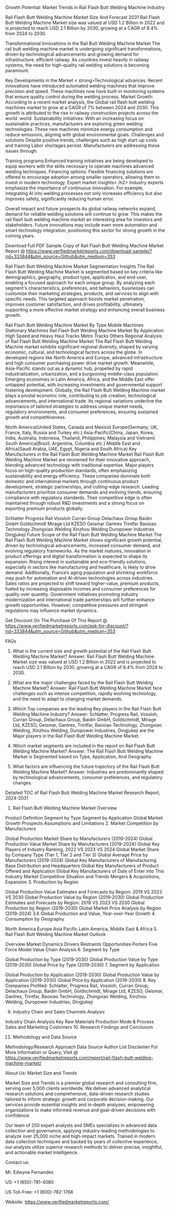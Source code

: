 Growth Potential: Market Trends in Rail Flash Butt Welding Machine Industry


Rail Flash Butt Welding Machine Market Size And Forecast 2031
Rail Flash Butt Welding Machine Market size was valued at USD 1.2 Billion in 2022 and is projected to reach USD 2.1 Billion by 2030, growing at a CAGR of 8.4% from 2024 to 2030.

Transformational Innovations in the Rail Butt Welding Machine Market
The rail butt welding machine market is undergoing significant transformations, driven by technological advancements and growing demand for infrastructure. efficient railway. As countries invest heavily in railway systems, the need for high-quality rail welding solutions is becoming paramount.

Key Developments in the Market
< strong>Technological advances: Recent innovations have introduced automated welding machines that improve precision and speed. These machines now have built-in monitoring systems that ensure quality control during the welding process.
Market Growth: According to a recent market analysis, the Global rail flash butt welding machines market to grow at a CAGR of 7% between 2024 and 2030. This growth is attributed to the rise in railway construction projects across the world. world.
Sustainability initiatives: With an increasing focus on sustainable practices, manufacturers are exploring green welding technologies. These new machines minimize energy consumption and reduce emissions, aligning with global environmental goals.
Challenges and solutions
Despite positive trends, challenges such as high start-up costs and training Labor shortages persist. Manufacturers are addressing these issues through:

Training programs:Enhanced training initiatives are being developed to equip workers with the skills necessary to operate machines advanced welding techniques.
Financing options: Flexible financing solutions are offered to encourage adoption among smaller operators, allowing them to invest in modern technology.
Expert market insights< /h2>
Industry experts emphasize the importance of continuous innovation. For example, integrating AI into welding processes not only increases efficiency but also improves safety, significantly reducing human error.

Overall impact and future prospects
As global railway networks expand, demand for reliable welding solutions will continue to grow. This makes the rail flash butt welding machine market an interesting area for investors and stakeholders. Future innovations may include even more automation and smart technology integration, positioning this sector for strong growth in the coming years.

Download Full PDF Sample Copy of Rail Flash Butt Welding Machine Market Report @ https://www.verifiedmarketreports.com/download-sample/?rid=333844&utm_source=Github&utm_medium=353

Rail Flash Butt Welding Machine Market Segmentation Insights
The Rail Flash Butt Welding Machine Market is segmented based on key criteria like demographics, geography, product type, application, and end-user, enabling a focused approach for each unique group. By analyzing each segment's characteristics, preferences, and behaviors, businesses can customize their marketing strategies, products, and services to align with specific needs. This targeted approach boosts market penetration, improves customer satisfaction, and drives profitability, ultimately supporting a more effective market strategy and enhancing overall business growth.

Rail Flash Butt Welding Machine Market By Type
Mobile Machines
Stationary Machines
Rail Flash Butt Welding Machine Market By Application
High Speed and Heavy Haul Tracks
Metro Tracks
Others
Regional Analysis of Rail Flash Butt Welding Machine Market
The Rail Flash Butt Welding Machine market exhibits significant regional diversity, shaped by varying economic, cultural, and technological factors across the globe. In developed regions like North America and Europe, advanced infrastructure and high consumer purchasing power drive market growth. Meanwhile, Asia-Pacific stands out as a dynamic hub, propelled by rapid industrialization, urbanization, and a burgeoning middle-class population. Emerging economies in Latin America, Africa, and the Middle East offer untapped potential, with increasing investments and governmental support fostering development. Globally, the Rail Flash Butt Welding Machine market plays a pivotal economic role, contributing to job creation, technological advancements, and international trade. Its regional variations underline the importance of tailored strategies to address unique market needs, regulatory environments, and consumer preferences, ensuring sustained growth and competitiveness.

North America(United States, Canada and Mexico)
Europe(Germany, UK, France, Italy, Russia and Turkey etc.)
Asia-Pacific(China, Japan, Korea, India, Australia, Indonesia, Thailand, Philippines, Malaysia and Vietnam)
South America(Brazil, Argentina, Columbia etc.)
Middle East and Africa(Saudi Arabia, UAE, Egypt, Nigeria and South Africa)
Key Manufacturers in the Rail Flash Butt Welding Machine Market
Rail Flash Butt Welding Machine Market are renowned for their innovative approach, blending advanced technology with traditional expertise. Major players focus on high-quality production standards, often emphasizing sustainability and energy efficiency. These companies dominate both domestic and international markets through continuous product development, strategic partnerships, and cutting-edge research. Leading manufacturers prioritize consumer demands and evolving trends, ensuring compliance with regulatory standards. Their competitive edge is often maintained through robust R&D investments and a strong focus on exporting premium products globally.

Schlatter
Progress Rail
Vossloh
Curran Group
Delachaux Group
Baidin GmbH
Goldschmidt
Mirage Ltd
KZESO
Geismar
Gantrex
Trintfar
Baoxiao Technology
Zhongxiao Welding
Xinzhou Welding
Duropower Industries
Dingjukeji
Future Scope of the Rail Flash Butt Welding Machine Market
The Rail Flash Butt Welding Machine Market shows significant growth potential, driven by technological advancements, increased consumer demand, and evolving regulatory frameworks. As the market matures, innovation in product offerings and digital transformation is expected to shape its expansion. Rising interest in sustainable and eco-friendly solutions, especially in sectors like manufacturing and healthcare, is likely to drive demand. Additionally, France’s aging population and shrinking workforce may push for automation and AI-driven technologies across industries. Sales ratios are projected to shift toward higher-value, premium products, fueled by increasing disposable incomes and consumer preferences for quality over quantity. Government initiatives promoting industry modernization and international trade partnerships will further enhance growth opportunities. However, competitive pressures and stringent regulations may influence market dynamics.

Get Discount On The Purchase Of This Report @ https://www.verifiedmarketreports.com/ask-for-discount/?rid=333844&utm_source=Github&utm_medium=353

FAQs
1. What is the current size and growth potential of the Rail Flash Butt Welding Machine Market?
Answer: Rail Flash Butt Welding Machine Market size was valued at USD 1.2 Billion in 2022 and is projected to reach USD 2.1 Billion by 2030, growing at a CAGR of 8.4% from 2024 to 2030.

2. What are the major challenges faced by the Rail Flash Butt Welding Machine Market?
Answer: Rail Flash Butt Welding Machine Market face challenges such as intense competition, rapidly evolving technology, and the need to adapt to changing market demands.

3. Which Top companies are the leading Key players in the Rail Flash Butt Welding Machine Industry?
Answer: Schlatter, Progress Rail, Vossloh, Curran Group, Delachaux Group, Baidin GmbH, Goldschmidt, Mirage Ltd, KZESO, Geismar, Gantrex, Trintfar, Baoxiao Technology, Zhongxiao Welding, Xinzhou Welding, Duropower Industries, Dingjukeji are the Major players in the Rail Flash Butt Welding Machine Market.

4. Which market segments are included in the report on Rail Flash Butt Welding Machine Market?
Answer: The Rail Flash Butt Welding Machine Market is Segmented based on Type, Application, And Geography.

5. What factors are influencing the future trajectory of the Rail Flash Butt Welding Machine Market?
Answer: Industries are predominantly shaped by technological advancements, consumer preferences, and regulatory changes.

Detailed TOC of Rail Flash Butt Welding Machine Market Research Report, 2024-2031
1. Rail Flash Butt Welding Machine Market Overview

Product Definition
Segment by Type
Segment by Application
Global Market Growth Prospects
Assumptions and Limitations
2. Market Competition by Manufacturers

Global Production Market Share by Manufacturers (2019-2024)
Global Production Value Market Share by Manufacturers (2019-2024)
Global Key Players of Industry Ranking, 2022 VS 2023 VS 2024
Global Market Share by Company Type (Tier 1, Tier 2 and Tier 3)
Global Average Price by Manufacturers (2019-2024)
Global Key Manufacturers of Manufacturing Base Distribution and Headquarters
Global Key Manufacturers of Product Offered and Application
Global Key Manufacturers of Date of Enter into This Industry
Market Competitive Situation and Trends
Mergers & Acquisitions, Expansion
3. Production by Region

Global Production Value Estimates and Forecasts by Region: 2019 VS 2023 VS 2030
Global Production Value by Region (2019-2030)
Global Production Estimates and Forecasts by Region: 2019 VS 2023 VS 2030
Global Production by Region (2019-2030)
Global Market Price Analysis by Region (2019-2024) 3.6 Global Production and Value, Year-over-Year Growth
4. Consumption by Geography

North America
Europe
Asia Pacific
Latin America, Middle East & Africa
5. Rail Flash Butt Welding Machine Market Outlook

Overview
Market Dynamics
Drivers
Restraints
Opportunities
Porters Five Force Model
Value Chain Analysis 
6. Segment by Type

Global Production by Type (2019-2030)
Global Production Value by Type (2019-2030)
Global Price by Type (2019-2030)
7. Segment by Application

Global Production by Application (2019-2030)
Global Production Value by Application (2019-2030)
Global Price by Application (2019-2030)
8. Key Companies Profiled: Schlatter, Progress Rail, Vossloh, Curran Group, Delachaux Group, Baidin GmbH, Goldschmidt, Mirage Ltd, KZESO, Geismar, Gantrex, Trintfar, Baoxiao Technology, Zhongxiao Welding, Xinzhou Welding, Duropower Industries, Dingjukeji

9. Industry Chain and Sales Channels Analysis

Industry Chain Analysis
Key Raw Materials
Production Mode & Process
Sales and Marketing
Customers
10. Research Findings and Conclusion

11. Methodology and Data Source

Methodology/Research Approach
Data Source
Author List
Disclaimer
For More Information or Query, Visit @ https://www.verifiedmarketreports.com/report/rail-flash-butt-welding-machine-market/

About Us: Market Size and Trends

Market Size and Trends is a premier global research and consulting firm, serving over 5,000 clients worldwide. We deliver advanced analytical research solutions and comprehensive, data-driven research studies tailored to inform strategic growth and corporate decision-making. Our services provide essential insights and in-depth analyses, empowering organizations to make informed revenue and goal-driven decisions with confidence.

Our team of 250 expert analysts and SMEs specializes in advanced data collection and governance, applying industry-leading methodologies to analyze over 25,000 niche and high-impact markets. Trained in modern data collection techniques and backed by years of collective experience, our analysts utilize superior research methods to deliver precise, insightful, and actionable market intelligence.

Contact us:

Mr. Edwyne Fernandes

US: +1 (650)-781-4080

US Toll-Free: +1 (800)-782-1768

Website: https://www.verifiedmarketreports.com/
